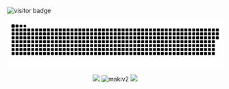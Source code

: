 <!-- VISITOR COUNTER -->
![visitor badge](https://visitor-badge.glitch.me/badge?page_id=makiv2.visitor-badge&left_color=red&right_color=green&left_text=You%20Are%20Visitor%20Number:)


<!-- SNAKE GAME -->
<p align="center"> <a href=#><img src="contributions.svg"></a>

    
    
<!-- STREAKSTATS... -->    
<p align="center"> <img src="https://streak-stats.demolab.com?user=makiv2&theme=git-dark&fire=00DDA7&currStreakNum=00DDA7">

    
<!-- STATS --> <!-- THEMES: gotham, maroongold -->
 <img src="https://github-readme-stats-git-masterrstaa-rickstaa.vercel.app/api?username=makiv2&show_icons=true&theme=maroongold" alt="makiv2" />

    
<!-- LANGUAGES --> <!-- THEMES: highcontrast, maroongold -->
<img width="495px" src="https://github-readme-stats-git-masterrstaa-rickstaa.vercel.app/api/top-langs/?username=makiv2&hide_title=true&layout=compact&theme=maroongold">


<!-- TEST... -->
